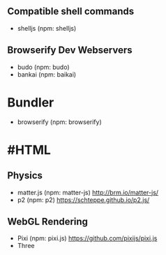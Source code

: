 ## Compatible shell commands
- shelljs (npm: shelljs)

## Browserify Dev Webservers

- budo (npm: budo)
- bankai (npm: baikai)

# Bundler
- browserify (npm: browserify)

# #HTML



## Physics

- matter.js (npm: matter-js) http://brm.io/matter-js/
- p2 (npm: p2) https://schteppe.github.io/p2.js/

## WebGL Rendering

- Pixi (npm: pixi.js) https://github.com/pixijs/pixi.js
- Three


